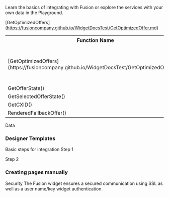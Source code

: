 Learn the basics of integrating with Fusion or explore the services with your own data in the Playground.

[GetOptimizedOffers] (https://fusioncompany.github.io/WidgetDocsTest/GetOptimizedOffer.md)

<table style="width:100%">
  <tr>
    <th>Function Name</th>
    <th>Definition</th>     
  </tr>
  <tr>
    <td>[GetOptimizedOffers] (https://fusioncompany.github.io/WidgetDocsTest/GetOptimizedOffer.md)</td>
    <td>Retrieves optimized offers from the Fusion Optimization Engine</td>     
  </tr> 
    <tr>
    <td>GetOfferState()</td>
    <td></td>     
  </tr> 
    <tr>
    <td>GetSelectedOfferState()</td>
    <td></td>     
  </tr>     <tr>
    <td>GetCXID()</td>
    <td></td>     
  </tr>     <tr>
    <td>RenderedFallbackOffer()</td>
    <td></td>     
  </tr> 
</table>

Data 
### Designer Templates
Basic steps for integration
Step 1

Step 2 

### Creating pages manually
Security 
The Fusion widget ensures a secured communication using SSL as well as a user name/key widget authentication.
